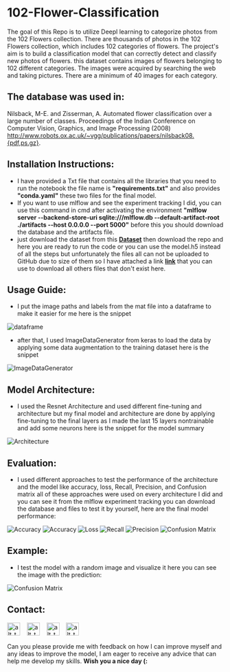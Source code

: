 # 102-Flower-Classification
The goal of this Repo is to utilize Deepl learning to categorize photos from the 102 Flowers collection. There are thousands of photos in the 102 Flowers collection, which includes 102 categories of flowers. The project's aim is to build a classification model that can correctly detect and classify new photos of flowers.
this dataset contains images of flowers belonging to 102 different categories. The images were acquired by searching the web and taking pictures. There are a minimum of 40 images for each category.

## The database was used in:
Nilsback, M-E. and Zisserman, A. Automated flower classification over a large number of classes.
Proceedings of the Indian Conference on Computer Vision, Graphics, and Image Processing (2008) 
http://www.robots.ox.ac.uk/~vgg/publications/papers/nilsback08.{pdf,ps.gz}.

## Installation Instructions:
- I have provided a Txt file that contains all the libraries that you need to run the notebook the file name is **"requirements.txt"** and also provides **"conda.yaml"** these two files for the final model.
- If you want to use mlflow and see the experiment tracking I did, you can use this command in cmd after activating the environment **"mlflow server --backend-store-uri sqlite:///mlflow.db --default-artifact-root ./artifacts --host 0.0.0.0 --port 5000"** before this you should download the database and the artifacts file.
- just download the dataset from this **[Dataset](https://www.robots.ox.ac.uk/~vgg/data/flowers/102/)** then download the repo and here you are ready to run the code or you can use the model.h5 instead of all the steps but unfortunately the files all can not be uploaded to GitHub due to size of them so I have attached a link **[link](https://drive.google.com/drive/folders/15vKH-LhAl14TOOTaxZgSVMH-wQ3Q5wcP?usp=sharing)** that you can use to download all others files that don't exist here.

## Usage Guide:
- I put the image paths and labels from the mat file into a dataframe to make it easier for me here is the snippet
  
 ![dataframe](https://github.com/Bassem-2000/Images/blob/main/Screenshot%202023-07-11%20143723.png?raw=true)
- after that, I used ImageDataGenerator from keras to load the data by applying some data augmentation to the training dataset here is the snippet
  
 ![ImageDataGenerator](https://github.com/Bassem-2000/Images/blob/main/Screenshot%202023-07-11%20143849.png?raw=true)

## Model Architecture:
- I used the Resnet Architecture and used different fine-tuning and architecture but my final model and architecture are done by applying fine-tuning to the final layers as I made the last 15 layers nontrainable and add some neurons here is the snippet for the model summary
  
 ![Architecture](https://github.com/Bassem-2000/Images/blob/main/Screenshot%202023-07-11%20144116.png?raw=true)


## Evaluation:
- I used different approaches to test the performance of the architecture and the model like accuracy, loss, Recall, Precision, and Confusion matrix all of these approaches were used on every architecture I did and you can see it from the mlflow experiment tracking you can download the database and files to test it by yourself, here are the final model performance:
  
 ![Accuracy](https://github.com/Bassem-2000/Images/blob/main/Screenshot%202023-07-12%20132106.png?raw=true)
 ![Accuracy](https://github.com/Bassem-2000/Images/blob/main/Accuracy_Run(8).png?raw=true)
 ![Loss](https://github.com/Bassem-2000/Images/blob/main/Loss_Run(8).png?raw=true)
 ![Recall](https://github.com/Bassem-2000/Images/blob/main/Recall_Run(8).png?raw=true)
 ![Precision](https://github.com/Bassem-2000/Images/blob/main/Prescision_Run(8).png?raw=true)
 ![Confusion Matrix](https://github.com/Bassem-2000/Images/blob/main/Confusion_Matrix_Run(8).png?raw=true)

## Example:
- I test the model with a random image and visualize it here you can see the image with the prediction:

 ![Confusion Matrix](https://github.com/Bassem-2000/Images/blob/main/Screenshot%202023-07-11%20153449.png?raw=true)


## Contact:

[<img alt="alt_text" width="30px" src="https://cdn2.iconfinder.com/data/icons/social-media-2285/512/1_Whatsapp2_colored_svg-512.png" />](https://wa.me/+201006491306)
&nbsp;&nbsp;
[<img alt="alt_text" width="30px" src="https://cdn2.iconfinder.com/data/icons/social-media-2285/512/1_Linkedin_unofficial_colored_svg-512.png" />](https://www.linkedin.com/in/bassem-ahmed-ahmed/)
&nbsp;&nbsp;
[<img alt="alt_text" width="30px" src="https://cdn4.iconfinder.com/data/icons/social-media-logos-6/512/112-gmail_email_mail-256.png" />](mailto:bassemahmed.am@gmail.com)
&nbsp;&nbsp;
[<img alt="alt_text" width="30px" src="https://cdn2.iconfinder.com/data/icons/social-media-2285/512/1_Facebook2_colored_svg-512.png" />](https://www.facebook.com/bassem.ahmed.7712/)

Can you please provide me with feedback on how I can improve myself and any ideas to improve the model, I am eager to receive any advice that can help me develop my skills. 
**Wish you a nice day (:**

